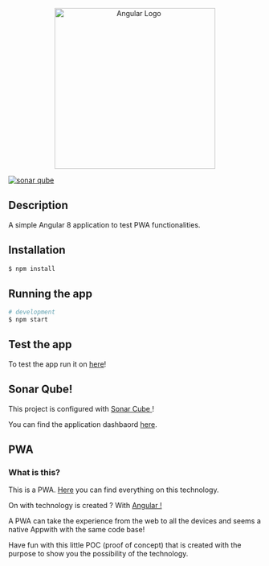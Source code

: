 <p align="center">
  <a target="blank"><img src="https://angular.io/assets/images/logos/angular/angular_solidBlack.png" width="320" alt="Angular Logo" /></a>
</p>

[![sonar qube](https://sonarcloud.io/api/project_badges/measure?project=fedexu_angular-pwa&metric=alert_status)](https://sonarcloud.io/dashboard?id=fedexu_angular-pwa)

## Description

A simple Angular 8 application to test PWA functionalities.

## Installation

```bash
$ npm install
```

## Running the app

```bash
# development
$ npm start

```
## Test the app

To test the app run it on <a href="https://fedexu.github.io/angular-pwa/">here</a>! 

## Sonar Qube! 

This project is configured with <a href="https://sonarcloud.io"> Sonar Cube </a>!  

You can find the application dashbaord <a href="https://sonarcloud.io/dashboard?id=fedexu_angular-pwa"> here</a>.


## PWA 

<article name="pwa-description">
<h3>What is this?</h3>
<p>This is a PWA. <a target="_blank" rel="noopener noreferrer" href="https://developers.google.com/web/progressive-web-apps">Here</a> you can find
    everything on this technology.</p>
<p>On with technology is created ? With <a target="_blank" rel="noopener noreferrer" href="https://angular.io/">Angular !</a></p>
<p>A PWA can take the experience from the web to all the devices and seems a native Appwith with the
    same code base!</p>
<p>Have fun with this little POC (proof of concept) that is created with the purpose to show you the
    possibility of the technology.</p>
</article>
